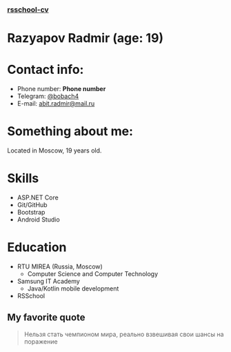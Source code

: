 ### [rsschool-cv](https://app.rs.school/)
# Razyapov Radmir (age: 19)
# Contact info:
* Phone number: **Phone number**
* Telegram: [@bobach4](https://t.me/bobach4)
* E-mail: abit.radmir@mail.ru

# Something about me:
Located in Moscow, 19 years old. 

# Skills
* ASP.NET Core
* Git/GitHub
* Bootstrap
* Android Studio

# Education
* RTU MIREA (Russia, Moscow)
    * Computer Science and Computer Technology
* Samsung IT Academy
    * Java/Kotlin mobile development
* RSSchool

## My favorite quote 
> Нельзя стать чемпионом мира, реально взвешивая свои шансы на поражение